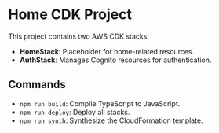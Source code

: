 # Home CDK Project

This project contains two AWS CDK stacks:
- **HomeStack**: Placeholder for home-related resources.
- **AuthStack**: Manages Cognito resources for authentication.

## Commands

- `npm run build`: Compile TypeScript to JavaScript.
- `npm run deploy`: Deploy all stacks.
- `npm run synth`: Synthesize the CloudFormation template.